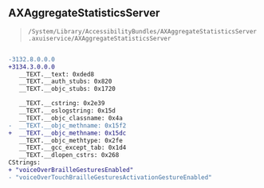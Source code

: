 ## AXAggregateStatisticsServer

> `/System/Library/AccessibilityBundles/AXAggregateStatisticsServer.axuiservice/AXAggregateStatisticsServer`

```diff

-3132.8.0.0.0
+3134.3.0.0.0
   __TEXT.__text: 0xded8
   __TEXT.__auth_stubs: 0x820
   __TEXT.__objc_stubs: 0x1720

   __TEXT.__cstring: 0x2e39
   __TEXT.__oslogstring: 0x15d
   __TEXT.__objc_classname: 0x4a
-  __TEXT.__objc_methname: 0x15f2
+  __TEXT.__objc_methname: 0x15dc
   __TEXT.__objc_methtype: 0x2fe
   __TEXT.__gcc_except_tab: 0x1d4
   __TEXT.__dlopen_cstrs: 0x268
CStrings:
+ "voiceOverBrailleGesturesEnabled"
- "voiceOverTouchBrailleGesturesActivationGestureEnabled"

```

